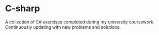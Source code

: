# C-sharp
A collection of C# exercises completed during my university coursework. Continuously updating with new problems and solutions.
